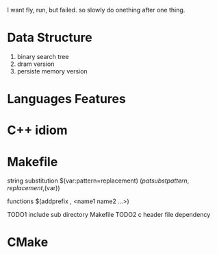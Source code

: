I want fly, run, but failed. so slowly do onething after one thing.
# Data Structure 
1. binary search tree
1. dram version
2. persiste memory version

# Languages Features


# C++ idiom


# Makefile
string substitution
       $(var:pattern=replacement)
       $(patsubst pattern,replacement,$(var))

functions
      $(addprefix <prefix>, <name1 name2 ...>)

TODO1 include sub directory Makefile
TODO2 c header file dependency
# CMake

